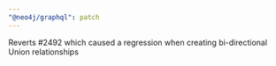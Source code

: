 ```yaml
---
"@neo4j/graphql": patch
---
```


Reverts #2492 which caused a regression when creating bi-directional Union relationships
